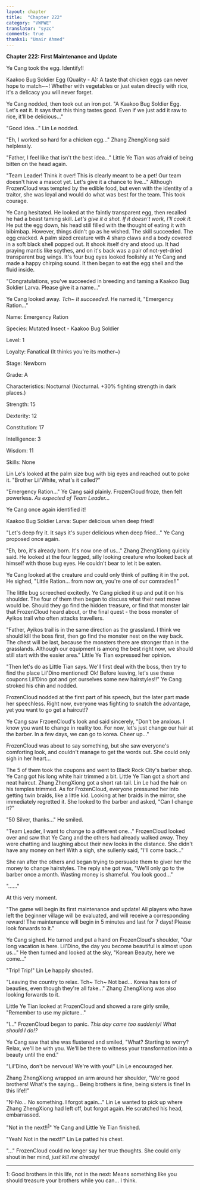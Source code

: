 ```yaml
---
layout: chapter
title:  "Chapter 222"
category: "VWPWE"
translator: "syzc"
comments: true
thanks1: "Umair Ahmed"
---
```


**Chapter 222: First Maintenance and Update**

Ye Cang took the egg. Identify!!

Kaakoo Bug Soldier Egg (Quality - A): A taste that chicken eggs can never hope to match~~! Whether with vegetables or just eaten directly with rice, it's a delicacy you will never forget.

Ye Cang nodded, then took out an iron pot. "A Kaakoo Bug Soldier Egg. Let's eat it. It says that this thing tastes good. Even if we just add it raw to rice, it'll be delicious..."

"Good Idea..." Lin Le nodded.

"Eh, I worked so hard for a chicken egg..." Zhang ZhengXiong said helplessly.

"Father, I feel like that isn't the best idea..." Little Ye Tian was afraid of being bitten on the head again.

"Team Leader! Think it over! This is clearly meant to be a pet! Our team doesn't have a mascot yet. Let's give it a chance to live..." Although FrozenCloud was tempted by the edible food, but even with the identity of a traitor, she was loyal and would do what was best for the team. This took courage.

Ye Cang hesitated. He looked at the faintly transparent egg, then recalled he had a beast taming skill. *Let's give it a shot. If it doesn't work, I'll cook it.* He put the egg down, his head still filled with the thought of eating it with bibimbap. However, things didn't go as he wished. The skill succeeded. The egg cracked. A palm sized creature with 4 sharp claws and a body covered in a soft black shell popped out. It shook itself dry and stood up. It had praying mantis like scythes, and on it's back was a pair of not-yet-dried transparent bug wings. It's four bug eyes looked foolishly at Ye Cang and made a happy chirping sound. It then began to eat the egg shell and the fluid inside.

"Congratulations, you've succeeded in breeding and taming a Kaakoo Bug Soldier Larva. Please give it a name..."

Ye Cang looked away. *Tch~ It succeeded.* He named it, "Emergency Ration..."

Name: Emergency Ration

Species: Mutated Insect - Kaakoo Bug Soldier

Level: 1

Loyalty: Fanatical (It thinks you're its mother~)

Stage: Newborn

Grade: A

Characteristics: Nocturnal (Nocturnal. +30% fighting strength in dark places.)

Strength: 15

Dexterity: 12

Constitution: 17

Intelligence: 3

Wisdom: 11

Skills: None

Lin Le's looked at the palm size bug with big eyes and reached out to poke it. "Brother Lil'White, what's it called?"

"Emergency Ration..." Ye Cang said plainly. FrozenCloud froze, then felt powerless. *As expected of Team Leader...*

Ye Cang once again identified it!

Kaakoo Bug Soldier Larva: Super delicious when deep fried!

"Let's deep fry it. It says it's super delicious when deep fried..." Ye Cang proposed once again.

"Eh, bro, it's already born. It's now one of us..." Zhang ZhengXiong quickly said. He looked at the four legged, silly looking creature who looked back at himself with those bug eyes. He couldn't bear to let it be eaten. 

Ye Cang looked at the creature and could only think of putting it in the pot. He sighed, "Little Ration... from now on, you're one of our comrades!!"

The little bug screeched excitedly. Ye Cang picked it up and put it on his shoulder. The four of them then began to discuss what their next move would be. Should they go find the hidden treasure, or find that monster lair that FrozenCloud heard about, or the final quest - the boss monster of Ayikos trail who often attacks travellers.

"Father, Ayikos trail is in the same direction as the grassland. I think we should kill the boss first, then go find the monster nest on the way back. The chest will be last, because the monsters there are stronger than in the grasslands. Although our equipment is among the best right now, we should still start with the easier area." Little Ye Tian expressed her opinion.

"Then let's do as Little Tian says. We'll first deal with the boss, then try to find the place Lil'Dino mentioned! Ok! Before leaving, let's use these coupons Lil'Dino got and get ourselves some new hairstyles!!" Ye Cang stroked his chin and nodded.

FrozenCloud nodded at the first part of his speech, but the later part made her speechless. Right now, everyone was fighting to snatch the advantage, yet you want to go get a haircut!?

Ye Cang saw FrzoenCloud's look and said sincerely, "Don't be anxious. I know you want to change in reality too. For now, let's just change our hair at the barber. In a few days, we can go to korea. Cheer up..."

FrozenCloud was about to say something, but she saw everyone's comforting look, and couldn't manage to get the words out. She could only sigh in her heart...

The 5 of them took the coupons and went to Black Rock City's barber shop. Ye Cang got his long white hair trimmed a bit. Little Ye Tian got a short and neat haircut. Zhang ZhengXiong got a short rat-tail. Lin Le had the hair on his temples trimmed. As for FrozenCloud, everyone pressured her into getting twin braids, like a little kid. Looking at her braids in the mirror, she immediately regretted it. She looked to the barber and asked, "Can I change it?"

"50 Silver, thanks..." He smiled.

"Team Leader, I want to change to a different one..." FrozenCloud looked over and saw that Ye Cang and the others had already walked away. They were chatting and laughing about their new looks in the distance. She didn't have any money on her! With a sigh, she sullenly said, "I'll come back..."

She ran after the others and began trying to persuade them to giver her the money to change hairstyles. The reply she got was, "We'll only go to the barber once a month. Wasting money is shameful. You look good..."

"......"

At this very moment.

"The game will begin its first maintenance and update! All players who have left the beginner village will be evaluated, and will receive a corresponding reward! The maintenance will begin in 5 minutes and last for 7 days! Please look forwards to it."

Ye Cang sighed. He turned and put a hand on FrozenCloud's shoulder, "Our long vacation is here. Lil'Dino, the day you become beautiful is almost upon us..." He then turned and looked at the sky, "Korean Beauty, here we come..."

"Trip! Trip!" Lin Le happily shouted.

"Leaving the country to relax. Tch~ Tch~ Not bad... Korea has tons of beauties, even though they're all fake..." Zhang ZhengXiong was also looking forwards to it.

Little Ye Tian looked at FrozenCloud and showed a rare girly smile, "Remember to use my picture..."

"I..." FrozenCloud began to panic. *This day came too suddenly! What should I do!?* 

Ye Cang saw that she was flustered and smiled, "What? Starting to worry? Relax, we'll be with you. We'll be there to witness your transformation into a beauty until the end."

"Lil'Dino, don't be nervous! We're with you!" Lin Le encouraged her.

Zhang ZhengXiong wrapped an arm around her shoulder, "We're good brothers! What's the saying... Being brothers is fine, being sisters is fine! In this life!!"

"N-No... No something. I forgot again..." Lin Le wanted to pick up where Zhang ZhengXiong had left off, but forgot again. He scratched his head, embarrassed.

"Not in the next!!<sup>[1](#footnote1)</sup>" Ye Cang and Little Ye Tian finished.

"Yeah! Not in the next!!" Lin Le patted his chest.

"..." FrozenCloud could no longer say her true thoughts. She could only shout in her mind, *just kill me already!*

---

<a name="footnote1">1</a>: Good brothers in this life, not in the next: Means something like you should treasure your brothers while you can... I think.